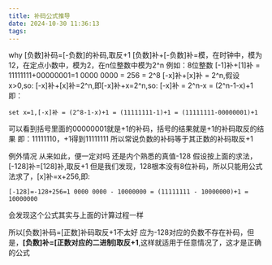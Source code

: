 ```yaml
---
title: 补码公式推导
date: 2024-10-30 11:36:13
tags:
---
```


why [负数]补码=[-负数]的补码,取反+1
[负数]补+[-负数]补=模，在时钟中，模为12，在定点小数中，模为2，在n位整数中模为2^n
例如：8位整数
[-1]补+[1]补 = 11111111+00000001=1 0000 0000 = 256 = 2^8
[-x]补+[x]补 = 2^n,假设x>0,so: [-x]补+[x]补=2^n,即[-x]补+x=2^n,so: [-x]补 = 2^n-x = (2^n-1-x)+1
即：
```
set x=1,[-x]补 = (2^8-1-x)+1 = (11111111-1)+1 = (11111111-00000001)+1
```
可以看到括号里面的00000001就是+1的补码，括号的结果就是+1的补码取反的结果
即：11111110，+1得到11111111
所以常说负数的补码等于其正数的补码取反+1

例外情况
从来如此，便一定对吗
还是内个熟悉的真值-128
假设按上面的求法，[-128]补=[128]补,取反+1
但是我们发现，128根本没有8位补码，所以只能用公式法求了，[x]补=x+256,即:
```
[-128]=-128+256=1 0000 0000 - 10000000 = (11111111 - 10000000)+1 = 10000000
```
会发现这个公式其实与上面的计算过程一样

所以[负数]补码=[正数]补码取反+1不太好
应为-128对应的负数不存在补码，但是，**[负数]补=[正数对应的二进制]取反+1**,这样就适用于任意情况了，这才是正确的公式